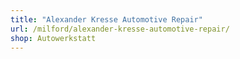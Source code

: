 ```yaml
---
title: "Alexander Kresse Automotive Repair"
url: /milford/alexander-kresse-automotive-repair/
shop: Autowerkstatt
---
```

